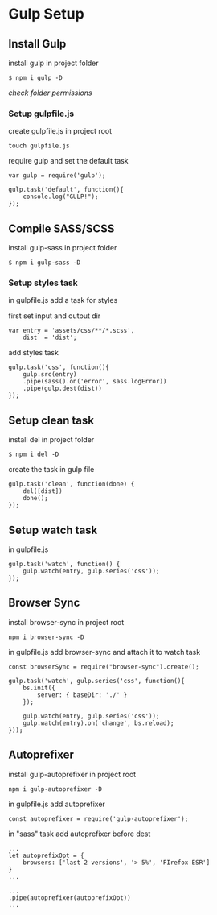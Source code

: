 # Gulp Setup

## Install Gulp
install gulp in project folder

`$ npm i gulp -D`

*check folder permissions*

### Setup gulpfile.js
create gulpfile.js in project root

`touch gulpfile.js`

require gulp and set the default task

```
var gulp = require('gulp');

gulp.task('default', function(){
	console.log("GULP!");
});
```

## Compile SASS/SCSS
install gulp-sass in project folder

`$ npm i gulp-sass -D`

### Setup styles task
in gulpfile.js add a task for styles

first set input and output dir
```
var entry = 'assets/css/**/*.scss',
	dist  = 'dist';
```

add styles task
```
gulp.task('css', function(){
	gulp.src(entry)
	.pipe(sass().on('error', sass.logError))
	.pipe(gulp.dest(dist))
});
```

## Setup clean task
install del in project folder

`$ npm i del -D`

create the task in gulp file

```
gulp.task('clean', function(done) {
	del([dist])
	done();
});
```

## Setup watch task
in gulpfile.js

```
gulp.task('watch', function() {
	gulp.watch(entry, gulp.series('css'));
});
```

## Browser Sync
install browser-sync in project root

`npm i browser-sync -D`

in gulpfile.js add browser-sync and attach it to watch task

```
const browserSync = require("browser-sync").create();

gulp.task('watch', gulp.series('css', function(){
	bs.init({
		server: { baseDir: './' }
	});

	gulp.watch(entry, gulp.series('css'));
	gulp.watch(entry).on('change', bs.reload);
}));
```

## Autoprefixer
install gulp-autoprefixer in project root

`npm i gulp-autoprefixer -D`

in gulpfile.js add autoprefixer

```
const autoprefixer = require('gulp-autoprefixer');
```

in "sass" task add autoprefixer before dest

```
...
let autoprefixOpt = {
	browsers: ['last 2 versions', '> 5%', 'FIrefox ESR']
}
...

...
.pipe(autoprefixer(autoprefixOpt))
...
```

